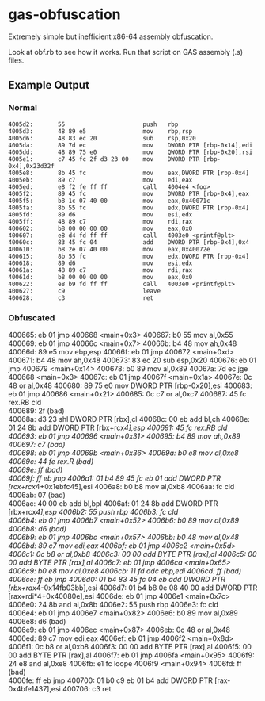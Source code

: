 gas-obfuscation
===============

Extremely simple but inefficient x86-64 assembly obfuscation.

Look at obf.rb to see how it works. Run that script on GAS assembly (.s) files.

Example Output
----------------

### Normal

    4005d2:       55                      push   rbp
    4005d3:       48 89 e5                mov    rbp,rsp
    4005d6:       48 83 ec 20             sub    rsp,0x20
    4005da:       89 7d ec                mov    DWORD PTR [rbp-0x14],edi
    4005dd:       48 89 75 e0             mov    QWORD PTR [rbp-0x20],rsi
    4005e1:       c7 45 fc 2f d3 23 00    mov    DWORD PTR [rbp-0x4],0x23d32f
    4005e8:       8b 45 fc                mov    eax,DWORD PTR [rbp-0x4]
    4005eb:       89 c7                   mov    edi,eax
    4005ed:       e8 f2 fe ff ff          call   4004e4 <foo>
    4005f2:       89 45 fc                mov    DWORD PTR [rbp-0x4],eax
    4005f5:       b8 1c 07 40 00          mov    eax,0x40071c
    4005fa:       8b 55 fc                mov    edx,DWORD PTR [rbp-0x4]
    4005fd:       89 d6                   mov    esi,edx
    4005ff:       48 89 c7                mov    rdi,rax
    400602:       b8 00 00 00 00          mov    eax,0x0
    400607:       e8 d4 fd ff ff          call   4003e0 <printf@plt>
    40060c:       83 45 fc 04             add    DWORD PTR [rbp-0x4],0x4
    400610:       b8 2e 07 40 00          mov    eax,0x40072e
    400615:       8b 55 fc                mov    edx,DWORD PTR [rbp-0x4]
    400618:       89 d6                   mov    esi,edx
    40061a:       48 89 c7                mov    rdi,rax
    40061d:       b8 00 00 00 00          mov    eax,0x0
    400622:       e8 b9 fd ff ff          call   4003e0 <printf@plt>
    400627:       c9                      leave  
    400628:       c3                      ret 


### Obfuscated

  400665:	eb 01                	jmp    400668 <main+0x3>
  400667:	b0 55                	mov    al,0x55
  400669:	eb 01                	jmp    40066c <main+0x7>
  40066b:	b4 48                	mov    ah,0x48
  40066d:	89 e5                	mov    ebp,esp
  40066f:	eb 01                	jmp    400672 <main+0xd>
  400671:	b4 48                	mov    ah,0x48
  400673:	83 ec 20             	sub    esp,0x20
  400676:	eb 01                	jmp    400679 <main+0x14>
  400678:	b0 89                	mov    al,0x89
  40067a:	7d ec                	jge    400668 <main+0x3>
  40067c:	eb 01                	jmp    40067f <main+0x1a>
  40067e:	0c 48                	or     al,0x48
  400680:	89 75 e0             	mov    DWORD PTR [rbp-0x20],esi
  400683:	eb 01                	jmp    400686 <main+0x21>
  400685:	0c c7                	or     al,0xc7
  400687:	45 fc                	rex.RB cld    
  400689:	2f                   	(bad)  
  40068a:	d3 23                	shl    DWORD PTR [rbx],cl
  40068c:	00 eb                	add    bl,ch
  40068e:	01 24 8b             	add    DWORD PTR [rbx+rcx*4],esp
  400691:	45 fc                	rex.RB cld    
  400693:	eb 01                	jmp    400696 <main+0x31>
  400695:	b4 89                	mov    ah,0x89
  400697:	c7                   	(bad)  
  400698:	eb 01                	jmp    40069b <main+0x36>
  40069a:	b0 e8                	mov    al,0xe8
  40069c:	44 fe                	rex.R (bad)  
  40069e:	ff                   	(bad)  
  40069f:	ff eb                	jmp    <internal disassembler error>
  4006a1:	01 b4 89 45 fc eb 01 	add    DWORD PTR [rcx+rcx*4+0x1ebfc45],esi
  4006a8:	b0 b8                	mov    al,0xb8
  4006aa:	fc                   	cld    
  4006ab:	07                   	(bad)  
  4006ac:	40 00 eb             	add    bl,bpl
  4006af:	01 24 8b             	add    DWORD PTR [rbx+rcx*4],esp
  4006b2:	55                   	push   rbp
  4006b3:	fc                   	cld    
  4006b4:	eb 01                	jmp    4006b7 <main+0x52>
  4006b6:	b0 89                	mov    al,0x89
  4006b8:	d6                   	(bad)  
  4006b9:	eb 01                	jmp    4006bc <main+0x57>
  4006bb:	b0 48                	mov    al,0x48
  4006bd:	89 c7                	mov    edi,eax
  4006bf:	eb 01                	jmp    4006c2 <main+0x5d>
  4006c1:	0c b8                	or     al,0xb8
  4006c3:	00 00                	add    BYTE PTR [rax],al
  4006c5:	00 00                	add    BYTE PTR [rax],al
  4006c7:	eb 01                	jmp    4006ca <main+0x65>
  4006c9:	b0 e8                	mov    al,0xe8
  4006cb:	11 fd                	adc    ebp,edi
  4006cd:	ff                   	(bad)  
  4006ce:	ff eb                	jmp    <internal disassembler error>
  4006d0:	01 b4 83 45 fc 04 eb 	add    DWORD PTR [rbx+rax*4-0x14fb03bb],esi
  4006d7:	01 b4 b8 0e 08 40 00 	add    DWORD PTR [rax+rdi*4+0x40080e],esi
  4006de:	eb 01                	jmp    4006e1 <main+0x7c>
  4006e0:	24 8b                	and    al,0x8b
  4006e2:	55                   	push   rbp
  4006e3:	fc                   	cld    
  4006e4:	eb 01                	jmp    4006e7 <main+0x82>
  4006e6:	b0 89                	mov    al,0x89
  4006e8:	d6                   	(bad)  
  4006e9:	eb 01                	jmp    4006ec <main+0x87>
  4006eb:	0c 48                	or     al,0x48
  4006ed:	89 c7                	mov    edi,eax
  4006ef:	eb 01                	jmp    4006f2 <main+0x8d>
  4006f1:	0c b8                	or     al,0xb8
  4006f3:	00 00                	add    BYTE PTR [rax],al
  4006f5:	00 00                	add    BYTE PTR [rax],al
  4006f7:	eb 01                	jmp    4006fa <main+0x95>
  4006f9:	24 e8                	and    al,0xe8
  4006fb:	e1 fc                	loope  4006f9 <main+0x94>
  4006fd:	ff                   	(bad)  
  4006fe:	ff eb                	jmp    <internal disassembler error>
  400700:	01 b0 c9 eb 01 b4    	add    DWORD PTR [rax-0x4bfe1437],esi
  400706:	c3                   	ret    

